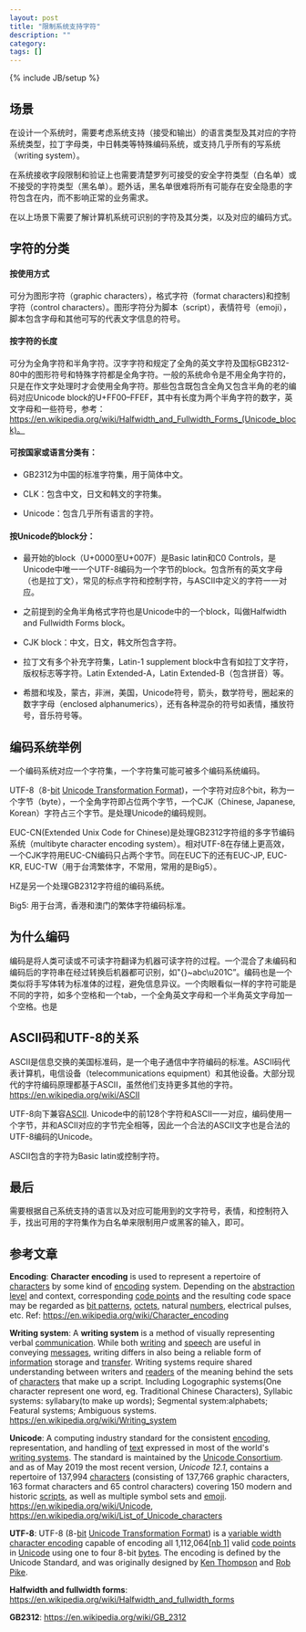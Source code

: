 ```yaml
---
layout: post
title: "限制系统支持字符"
description: ""
category: 
tags: []
---
```

{% include JB/setup %}
## 场景

在设计一个系统时，需要考虑系统支持（接受和输出）的语言类型及其对应的字符系统类型，拉丁字母类，中日韩类等特殊编码系统，或支持几乎所有的写系统（writing system）。

在系统接收字段限制和验证上也需要清楚罗列可接受的安全字符类型（白名单）或不接受的字符类型（黑名单）。题外话，黑名单很难将所有可能存在安全隐患的字符包含在内，而不影响正常的业务需求。

在以上场景下需要了解计算机系统可识别的字符及其分类，以及对应的编码方式。 

## 字符的分类

#### 按使用方式

可分为图形字符（graphic characters），格式字符（format characters)和控制字符（control characters）。图形字符分为脚本（script），表情符号（emoji），脚本包含字母和其他可写的代表文字信息的符号。

#### 按字符的长度

可分为全角字符和半角字符。汉字字符和规定了全角的英文字符及国标GB2312-80中的图形符号和特殊字符都是全角字符。一般的系统命令是不用全角字符的，只是在作文字处理时才会使用全角字符。那些包含既包含全角又包含半角的老的编码对应Unicode block的U+FF00–FFEF，其中有长度为两个半角字符的数字，英文字母和一些符号，参考：https://en.wikipedia.org/wiki/Halfwidth_and_Fullwidth_Forms_(Unicode_block)。 

#### 可按国家或语言分类有： 

- GB2312为中国的标准字符集，用于简体中文。 

- CLK：包含中文，日文和韩文的字符集。

- Unicode：包含几乎所有语言的字符。

#### 按Unicode的block分：

- 最开始的block（U+0000至U+007F）是Basic latin和C0 Controls，是Unicode中唯一一个UTF-8编码为一个字节的block。包含所有的英文字母（也是拉丁文），常见的标点字符和控制字符，与ASCII中定义的字符一一对应。

- 之前提到的全角半角格式字符也是Unicode中的一个block，叫做Halfwidth and Fullwidth Forms block。

- CJK block：中文，日文，韩文所包含字符。

- 拉丁文有多个补充字符集，Latin-1 supplement block中含有如拉丁文字符，版权标志等字符。Latin Extended-A，Latin Extended-B（包含拼音）等。 

- 希腊和埃及，蒙古，非洲，美国，Unicode符号，箭头，数学符号，圈起来的数字字母（enclosed alphanumerics），还有各种混杂的符号如表情，播放符号，音乐符号等。

## 编码系统举例

一个编码系统对应一个字符集，一个字符集可能可被多个编码系统编码。

UTF-8（8-[bit](https://en.wikipedia.org/wiki/Bit) [Unicode Transformation Format](https://en.wikipedia.org/wiki/Unicode_transformation_format))，一个字符对应8个bit，称为一个字节（byte），一个全角字符即占位两个字节，一个CJK（Chinese, Japanese, Korean）字符占三个字节。是处理Unicode的编码规则。

EUC-CN(Extended Unix Code for Chinese)是处理GB2312字符组的多字节编码系统（multibyte character encoding system）。相对UTF-8在存储上更高效，一个CJK字符用EUC-CN编码只占两个字节。同在EUC下的还有EUC-JP, EUC-KR, EUC-TW（用于台湾繁体字，不常用，常用的是Big5）。

HZ是另一个处理GB2312字符组的编码系统。

Big5: 用于台湾，香港和澳门的繁体字符编码标准。

## 为什么编码

编码是将人类可读或不可读字符翻译为机器可读字符的过程。一个混合了未编码和编码后的字符串在经过转换后机器都可识别，如"{}~abc\u201C”。编码也是一个类似将手写体转为标准体的过程，避免信息异议。一个肉眼看似一样的字符可能是不同的字符，如多个空格和一个tab，一个全角英文字母和一个半角英文字母加一个空格。也是 

## ASCII码和UTF-8的关系

ASCII是信息交换的美国标准码，是一个电子通信中字符编码的标准。ASCII码代表计算机，电信设备（telecommunications equipment）和其他设备。大部分现代的字符编码原理都基于ASCII，虽然他们支持更多其他的字符。https://en.wikipedia.org/wiki/ASCII 

UTF-8向下兼容[ASCII](https://en.wikipedia.org/wiki/ASCII). Unicode中的前128个字符和ASCII一一对应，编码使用一个字节，并和ASCII对应的字节完全相等，因此一个合法的ASCII文字也是合法的UTF-8编码的Unicode。

ASCII包含的字符为Basic latin或控制字符。

## 最后

需要根据自己系统支持的语言以及对应可能用到的文字符号，表情，和控制符入手，找出可用的字符集作为白名单来限制用户或黑客的输入，即可。

## 参考文章

**Encoding**: **Character encoding** is used to represent a repertoire of [characters](https://en.wikipedia.org/wiki/Character_(computing)) by some kind of [encoding](https://en.wikipedia.org/wiki/Code) system. Depending on the [abstraction level](https://en.wikipedia.org/wiki/Abstraction_level) and context, corresponding [code points](https://en.wikipedia.org/wiki/Code_point) and the resulting code space may be regarded as [bit patterns](https://en.wikipedia.org/wiki/Bitstream), [octets](https://en.wikipedia.org/wiki/Octet_(computing)), natural [numbers](https://en.wikipedia.org/wiki/Number), electrical pulses, etc. Ref:  https://en.wikipedia.org/wiki/Character_encoding 

**Writing system**: A **writing system** is a method of visually representing verbal [communication](https://en.wikipedia.org/wiki/Communication). While both [writing](https://en.wikipedia.org/wiki/Writing) and [speech](https://en.wikipedia.org/wiki/Spoken_language) are useful in conveying [messages](https://en.wikipedia.org/wiki/Message), writing differs in also being a reliable form of [information](https://en.wikipedia.org/wiki/Information) storage and [transfer](https://en.wikipedia.org/wiki/Information_transfer). Writing systems require shared understanding between writers and [readers](https://en.wikipedia.org/wiki/Reading_(process)) of the meaning behind the sets of [characters](https://en.wikipedia.org/wiki/Character_(symbol)) that make up a script. Including Logographic systems(One character represent one word, eg. Traditional Chinese Characters), Syllabic systems: syllabary(to make up words); Segmental system:alphabets; Featural systems; Ambiguous systems. https://en.wikipedia.org/wiki/Writing_system 

**Unicode**: A computing industry standard for the consistent [encoding](https://en.wikipedia.org/wiki/Character_encoding), representation, and handling of [text](https://en.wikipedia.org/wiki/Character_(computing)) expressed in most of the world's [writing systems](https://en.wikipedia.org/wiki/Writing_system). The standard is maintained by the [Unicode Consortium](https://en.wikipedia.org/wiki/Unicode_Consortium). and as of May 2019 the most recent version, *Unicode 12.1*, contains a repertoire of 137,994 [characters](https://en.wikipedia.org/wiki/Character_(computing)) (consisting of 137,766 graphic characters, 163 format characters and 65 control characters) covering 150 modern and historic [scripts](https://en.wikipedia.org/wiki/Script_(Unicode)), as well as multiple symbol sets and [emoji](https://en.wikipedia.org/wiki/Emoji). https://en.wikipedia.org/wiki/Unicode, https://en.wikipedia.org/wiki/List_of_Unicode_characters 

**UTF-8**: UTF-8 (8-[bit](https://en.wikipedia.org/wiki/Bit) [Unicode Transformation Format](https://en.wikipedia.org/wiki/Unicode_transformation_format)) is a [variable width](https://en.wikipedia.org/wiki/Variable-width_encoding) [character encoding](https://en.wikipedia.org/wiki/Character_encoding) capable of encoding all 1,112,064[[nb 1\]](https://en.wikipedia.org/wiki/UTF-8#cite_note-1) valid [code points](https://en.wikipedia.org/wiki/Code_point) in [Unicode](https://en.wikipedia.org/wiki/Unicode) using one to four 8-bit [bytes](https://en.wikipedia.org/wiki/Byte). The encoding is defined by the Unicode Standard, and was originally designed by [Ken Thompson](https://en.wikipedia.org/wiki/Ken_Thompson) and [Rob Pike](https://en.wikipedia.org/wiki/Rob_Pike). 

**Halfwidth and fullwidth forms**: https://en.wikipedia.org/wiki/Halfwidth_and_fullwidth_forms 

**GB2312**: https://en.wikipedia.org/wiki/GB_2312 
